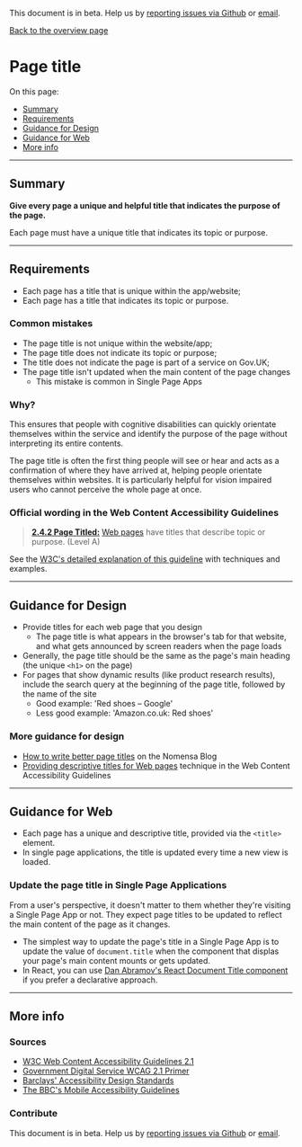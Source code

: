 This document is in beta. Help us by [reporting issues via Github](https://github.com/jfhector/accessibility-guidelines) or [email](mailto:jeanfrancois.hector@googlemail.com).

[Back to the overview page](./../index.html)

# Page title

On this page:

- [Summary](#summary)
- [Requirements](#requirements)
- [Guidance for Design](#guidance-for-design)
- [Guidance for Web](#guidance-for-web)
- [More info](#more-info)

---

## Summary

**Give every page a unique and helpful title that indicates the purpose of the page.**

Each page must have a unique title that indicates its topic or purpose.

---

## Requirements

- Each page has a title that is unique within the app/website;
- Each page has a title that indicates its topic or purpose.

### Common mistakes

- The page title is not unique within the website/app;
- The page title does not indicate its topic or purpose;
- The title does not indicate the page is part of a service on Gov.UK;
- The page title isn't updated when the main content of the page changes
  - This mistake is common in Single Page Apps

### Why?

This ensures that people with cognitive disabilities can quickly orientate themselves within the service and identify the purpose of the page without interpreting its entire contents.

The page title is often the first thing people will see or hear and acts as a confirmation of where they have arrived at, helping people orientate themselves within websites. It is particularly helpful for vision impaired users who cannot perceive the whole page at once.

### Official wording in the Web Content Accessibility Guidelines

> [**2.4.2 Page Titled:**](https://www.w3.org/TR/UNDERSTANDING-WCAG20/navigation-mechanisms-title.html) [Web pages](https://www.w3.org/TR/UNDERSTANDING-WCAG20/navigation-mechanisms-title.html#webpagedef) have titles that describe topic or purpose. (Level A)

See the [W3C's detailed explanation of this guideline](https://www.w3.org/TR/UNDERSTANDING-WCAG20/navigation-mechanisms-title.html) with techniques and examples.

---

## Guidance for Design

- Provide titles for each web page that you design
  - The page title is what appears in the browser's tab for that website, and what gets announced by screen readers when the page loads
- Generally, the page title should be the same as the page's main heading (the unique `<h1>` on the page)
- For pages that show dynamic results (like product research results), include the search query at the beginning of the page title, followed by the name of the site
  - Good example: 'Red shoes – Google'
  - Less good example: 'Amazon.co.uk: Red shoes'

### More guidance for design

- [How to write better page titles](https://www.nomensa.com/blog/2013/how-to-write-better-page-titles) on the Nomensa Blog
- [Providing descriptive titles for Web pages](https://www.w3.org/TR/2016/NOTE-WCAG20-TECHS-20161007/G88) technique in the Web Content Accessibility Guidelines

---

## Guidance for Web

- Each page has a unique and descriptive title, provided via the `<title>` element.
- In single page applications, the title is updated every time a new view is loaded.

### Update the page title in Single Page Applications

From a user's perspective, it doesn't matter to them whether they're visiting a Single Page App or not. They expect page titles to be updated to reflect the main content of the page as it changes.

- The simplest way to update the page's title in a Single Page App is to update the value of `document.title` when the component that displas your page's main content mounts or gets updated.
- In React, you can use [Dan Abramov's React Document Title component](https://github.com/gaearon/react-document-title) if you prefer a declarative approach.

---

## More info

### Sources

- [W3C Web Content Accessibility Guidelines 2.1](https://www.w3.org/TR/WCAG21/)
- [Government Digital Service WCAG 2.1 Primer](https://alphagov.github.io/wcag-primer/)
- [Barclays' Accessibility Design Standards](https://home.barclays/who-we-are/our-suppliers/our-requirements-of-external-suppliers/)
- [The BBC's Mobile Accessibility Guidelines](https://www.bbc.co.uk/guidelines/futuremedia/accessibility/mobile/summary)

### Contribute

This document is in beta. Help us by [reporting issues via Github](https://github.com/jfhector/accessibility-guidelines) or [email](mailto:jeanfrancois.hector@googlemail.com).

